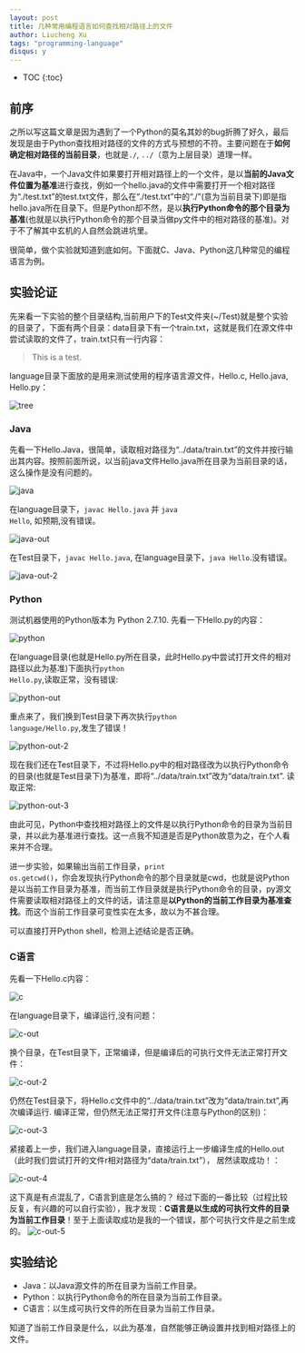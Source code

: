```yaml
---
layout: post
title: 几种常用编程语言如何查找相对路径上的文件
author: Liucheng Xu
tags: "programming-language"
disqus: y
---
```


* TOC
{:toc}

## 前序
之所以写这篇文章是因为遇到了一个Python的莫名其妙的bug折腾了好久，最后发现是由于Python查找相对路径的文件的方式与预想的不符。主要问题在于**如何确定相对路径的当前目录**，也就是<code>./</code>, <code>../</code>（意为上层目录）道理一样。

在Java中，一个Java文件如果要打开相对路径上的一个文件，是以**当前的Java文件位置为基准**进行查找，例如一个hello.java的文件中需要打开一个相对路径为“./test.txt”的test.txt文件，那么在“./test.txt”中的“./”(意为当前目录下)即是指hello.java所在目录下。但是Python却不然，是以**执行Python命令的那个目录为基准**(也就是以执行Python命令的那个目录当做py文件中的相对路径的基准)。对于不了解其中玄机的人自然会跳进坑里。

很简单，做个实验就知道到底如何。下面就C、Java、Python这几种常见的编程语言为例。

## 实验论证
先来看一下实验的整个目录结构,当前用户下的Test文件夹(~/Test)就是整个实验的目录了，下面有两个目录：data目录下有一个train.txt，这就是我们在源文件中尝试读取的文件了，train.txt只有一行内容：

>This is a test.

language目录下面放的是用来测试使用的程序语言源文件，Hello.c, Hello.java, Hello.py：

![tree](/images/blog/2016/03-13/tree.png)

### Java
先看一下Hello.Java，很简单，读取相对路径为“../data/train.txt”的文件并按行输出其内容。按照前面所说，以当前java文件Hello.java所在目录为当前目录的话，这么操作是没有问题的。

![java](/images/blog/2016/03-13/java.png)

在language目录下，<code>javac Hello.java</code> 并 <code>java Hello</code>, 如预期,没有错误。

![java-out](/images/blog/2016/03-13/java-out.png)

在Test目录下，<code>javac Hello.java</code>, 在language目录下，<code>java Hello</code>.没有错误。

![java-out-2](/images/blog/2016/03-13/java-out-3.png)

### Python
测试机器使用的Python版本为 Python 2.7.10.
先看一下Hello.py的内容：

![python](/images/blog/2016/03-13/python.png)

在language目录(也就是Hello.py所在目录，此时Hello.py中尝试打开文件的相对路径以此为基准)下面执行<code>python Hello.py</code>,读取正常，没有错误:

![python-out](/images/blog/2016/03-13/python-out.png)

重点来了，我们换到Test目录下再次执行<code>python language/Hello.py</code>,发生了错误！

![python-out-2](/images/blog/2016/03-13/python-out-2.png)

现在我们还在Test目录下，不过将Hello.py中的相对路径改为以执行Python命令的目录(也就是Test目录下)为基准，即将“../data/train.txt”改为“data/train.txt”. 读取正常:

![python-out-3](/images/blog/2016/03-13/python-out-3.png)

由此可见，Python中查找相对路径上的文件是以执行Python命令的目录为当前目录，并以此为基准进行查找。这一点我不知道是否是Python故意为之，在个人看来并不合理。

进一步实验，如果输出当前工作目录，<code>print os.getcwd()</code>，你会发现执行Python命令的那个目录就是cwd，也就是说Python是以当前工作目录为基准，而当前工作目录就是执行Python命令的目录，py源文件需要读取相对路径上的文件的话，请注意是**以Python的当前工作目录为基准查找**。而这个当前工作目录可变性实在太多，故以为不甚合理。

可以直接打开Python shell，检测上述结论是否正确。

### C语言
先看一下Hello.c内容：

![c](/images/blog/2016/03-13/c.png)

在language目录下，编译运行,没有问题：

![c-out](/images/blog/2016/03-13/c-out.png)

换个目录，在Test目录下，正常编译，但是编译后的可执行文件无法正常打开文件：

![c-out-2](/images/blog/2016/03-13/c-out-2.png)

仍然在Test目录下，将Hello.c文件中的“../data/train.txt”改为“data/train.txt”,再次编译运行. 编译正常，但仍然无法正常打开文件(注意与Python的区别)：

![c-out-3](/images/blog/2016/03-13/c-out-3.png)

紧接着上一步，我们进入language目录，直接运行上一步编译生成的Hello.out（此时我们尝试打开的文件r相对路径为“data/train.txt”）， 居然读取成功！：

![c-out-4](/images/blog/2016/03-13/c-out-4.png)

这下真是有点混乱了，C语言到底是怎么搞的？
经过下面的一番比较（过程比较反复，有兴趣的可以自行实验），我才发现：**C语言是以生成的可执行文件的目录为当前工作目录**！至于上面读取成功是我的一个错误，那个可执行文件是之前生成的。
![c-out-5](/images/blog/2016/03-13/c-out-5.png)

## 实验结论
- Java：以Java源文件的所在目录为当前工作目录。
- Python：以执行Python命令的所在目录为当前工作目录。
- C语言：以生成可执行文件的所在目录为当前工作目录。

 知道了当前工作目录是什么，以此为基准，自然能够正确设置并找到相对路径上的文件。

